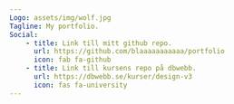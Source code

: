 ```yaml
---
Logo: assets/img/wolf.jpg
Tagline: My portfolio.
Social:
    - title: Link till mitt github repo.
      url: https://github.com/blaaaaaaaaaaa/portfolio
      icon: fab fa-github
    - title: Link till kursens repo på dbwebb.
      url: https://dbwebb.se/kurser/design-v3
      icon: fas fa-university
---
```


